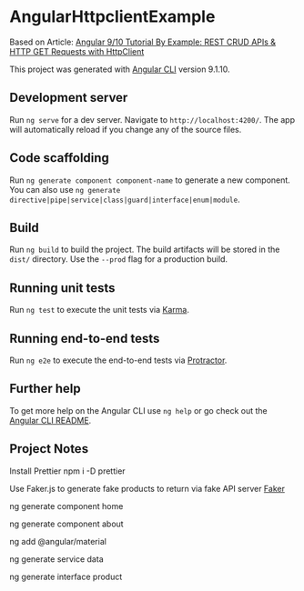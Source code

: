 # AngularHttpclientExample

Based on Article:
[Angular 9/10 Tutorial By Example: REST CRUD APIs & HTTP GET Requests with HttpClient](https://www.techiediaries.com/angular/angular-9-8-tutorial-by-example-rest-crud-apis-http-get-requests-with-httpclient/)

This project was generated with [Angular CLI](https://github.com/angular/angular-cli) version 9.1.10.

## Development server

Run `ng serve` for a dev server. Navigate to `http://localhost:4200/`. The app will automatically reload if you change any of the source files.

## Code scaffolding

Run `ng generate component component-name` to generate a new component. You can also use `ng generate directive|pipe|service|class|guard|interface|enum|module`.

## Build

Run `ng build` to build the project. The build artifacts will be stored in the `dist/` directory. Use the `--prod` flag for a production build.

## Running unit tests

Run `ng test` to execute the unit tests via [Karma](https://karma-runner.github.io).

## Running end-to-end tests

Run `ng e2e` to execute the end-to-end tests via [Protractor](http://www.protractortest.org/).

## Further help

To get more help on the Angular CLI use `ng help` or go check out the [Angular CLI README](https://github.com/angular/angular-cli/blob/master/README.md).

## Project Notes

Install Prettier
npm i -D prettier

Use Faker.js to generate fake products to return via fake API server
[Faker](https://github.com/marak/Faker.js/#api-methods)

ng generate component home

ng generate component about

ng add @angular/material

ng generate service data

ng generate interface product
